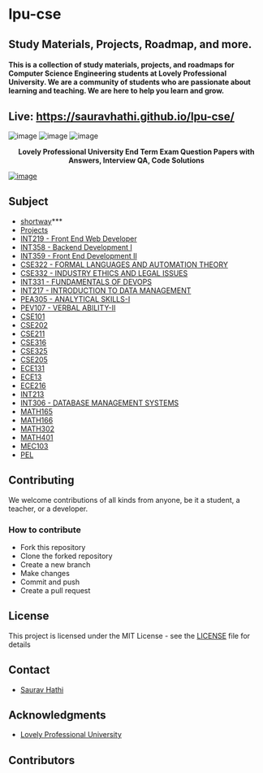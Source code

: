 # lpu-cse

## Study Materials, Projects, Roadmap, and more.

#### This is a collection of study materials, projects, and roadmaps for Computer Science Engineering students at Lovely Professional University. We are a community of students who are passionate about learning and teaching. We are here to help you learn and grow.

## Live: https://sauravhathi.github.io/lpu-cse/

![image](https://user-images.githubusercontent.com/61316762/197244109-e7420479-47d4-4c40-8334-4654ae57c9f8.png)
![image](https://user-images.githubusercontent.com/61316762/197244127-959bb9a9-3496-499c-9c61-9ec6f249c298.png)
![image](https://user-images.githubusercontent.com/61316762/197244138-1fe20728-48dd-4c40-932e-35966ee25fa6.png)
 
**<p align="center">Lovely Professional University End Term Exam Question Papers with Answers, Interview QA, Code Solutions</p>**
<a href="https://sauravhathi.github.io/lpu-cse/">
![image](https://user-images.githubusercontent.com/61316762/170181414-91c80c68-0154-48ec-8fb5-b7d7de42d7a7.png)

</a>

## Subject
- [shortway](https://github.com/sauravhathi/lpu-cse/tree/master/shortway)***
- [Projects](https://sauravhathi.github.io/lpu-cse/)
- [INT219 - Front End Web Developer](https://github.com/sauravhathi/lpu-cse/tree/master/Subjects/INT219%20-%20Front%20End%20Web%20Developer)
- [INT358 - Backend Development I](https://github.com/sauravhathi/lpu-cse/tree/master/Subjects/INT358%20-%20Backend%20Development%20I)
- [INT359 - Front End Development II](https://github.com/sauravhathi/lpu-cse/tree/master/Subjects/INT359%20-%20Front%20End%20Development%20II)
- [CSE322 - FORMAL LANGUAGES AND AUTOMATION THEORY](https://github.com/sauravhathi/lpu-cse/tree/master/Subjects/CSE322%20-%20FORMAL%20LANGUAGES%20AND%20AUTOMATION%20THEORY)
- [CSE332 - INDUSTRY ETHICS AND LEGAL ISSUES](https://github.com/sauravhathi/lpu-cse/tree/master/Subjects/CSE332%20-%20INDUSTRY%20ETHICS%20AND%20LEGAL%20ISSUES)
- [INT331 - FUNDAMENTALS OF DEVOPS](https://github.com/sauravhathi/lpu-cse/tree/master/Subjects/INT331%20-%20FUNDAMENTALS%20OF%20DEVOPS)
- [INT217 - INTRODUCTION TO DATA MANAGEMENT](https://github.com/sauravhathi/lpu-cse/tree/master/Subjects/INT217%20-%20INTRODUCTION%20TO%20DATA%20MANAGEMENT)
- [PEA305 - ANALYTICAL SKILLS-I](https://github.com/sauravhathi/lpu-cse/tree/master/Subjects/PEA305%20-%20ANALYTICAL%20SKILLS-I)
- [PEV107 - VERBAL ABILITY-II](https://github.com/sauravhathi/lpu-cse/tree/master/Subjects/PEV107%20-%20VERBAL%20ABILITY-II)
- [CSE101](https://github.com/sauravhathi/lpu-cse/tree/master/Subjects/cse101)
- [CSE202](https://github.com/sauravhathi/lpu-cse/tree/master/Subjects/cse202)
- [CSE211](https://github.com/sauravhathi/lpu-cse/tree/master/Subjects/cse211)
- [CSE316](https://github.com/sauravhathi/lpu-cse/tree/master/Subjects/cse316)
- [CSE325](https://github.com/sauravhathi/lpu-cse/tree/master/Subjects/cse325)
- [CSE205](https://github.com/sauravhathi/lpu-cse/tree/master/Subjects/cse205)
- [ECE131](https://github.com/sauravhathi/lpu-cse/tree/master/Subjects/ece131)
- [ECE13](https://github.com/sauravhathi/lpu-cse/tree/master/Subjects/ece213)
- [ECE216](https://github.com/sauravhathi/lpu-cse/tree/master/Subjects/ece216)
- [INT213](https://github.com/sauravhathi/lpu-cse/tree/master/Subjects/int213)
- [INT306 - DATABASE MANAGEMENT SYSTEMS](https://github.com/sauravhathi/lpu-cse/tree/master/Subjects/INT306%20-%20DATABASE%20MANAGEMENT%20SYSTEMS)
- [MATH165](https://github.com/sauravhathi/lpu-cse/tree/master/Subjects/math165)
- [MATH166](https://github.com/sauravhathi/lpu-cse/tree/master/Subjects/math166)
- [MATH302](https://github.com/sauravhathi/lpu-cse/tree/master/Subjects/math302)
- [MATH401](https://github.com/sauravhathi/lpu-cse/tree/master/Subjects/math401)
- [MEC103](https://github.com/sauravhathi/lpu-cse/tree/master/Subjects/mec103)
- [PEL](https://github.com/sauravhathi/lpu-cse/blob/master/Subjects/pel%20mcq.docx)

## Contributing

We welcome contributions of all kinds from anyone, be it a student, a teacher, or a developer.

### How to contribute

- Fork this repository
- Clone the forked repository
- Create a new branch
- Make changes
- Commit and push
- Create a pull request

## License

This project is licensed under the MIT License - see the [LICENSE](https://github.com/sauravhathi/lpu-cse/blob/master/LICENSE) file for details

## Contact

- [Saurav Hathi](https://github.com/sauravhathi)

## Acknowledgments

- [Lovely Professional University](https://www.lpu.in/)

## Contributors
